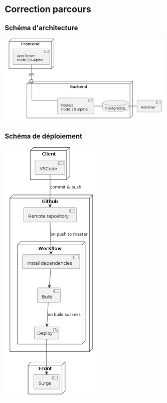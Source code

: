 # Correction parcours

## Schéma d'architecture

![Architecture](./architecture.png)

## Schéma de déploiement

![Déploiement](./deployment.png)